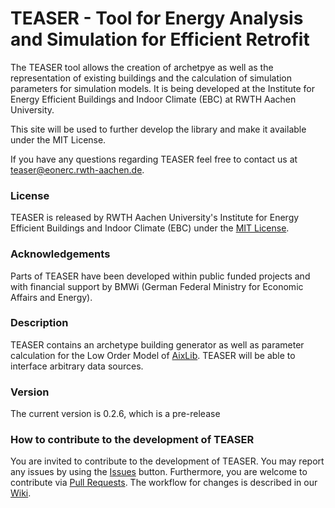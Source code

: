 # TEASER - Tool for Energy Analysis and Simulation for Efficient Retrofit

The TEASER tool allows the creation of archetpye as well as the representation of existing buildings and the calculation of simulation parameters for simulation models. 
It is being developed at the Institute for Energy Efficient Buildings and Indoor Climate (EBC) at RWTH Aachen University.

This site will be used to further develop the library and make it available under the MIT License.

If you have any questions regarding TEASER feel free to contact us at teaser@eonerc.rwth-aachen.de.

### License

TEASER is released by RWTH Aachen University's Institute for Energy Efficient Buildings and Indoor Climate (EBC) under the [MIT License](http://opensource.org/licenses/MIT).

### Acknowledgements

Parts of TEASER have been developed within public funded projects and with financial support by BMWi (German Federal Ministry for Economic Affairs and Energy).

### Description

TEASER contains an archetype building generator as well as parameter calculation for the Low Order Model of [AixLib](https://github.com/RWTH-EBC/AixLib). TEASER will be able to interface arbitrary data sources.

### Version

The current version is 0.2.6, which is a pre-release


### How to contribute to the development of TEASER
You are invited to contribute to the development of TEASER. 
You may report any issues by using the [Issues](https://github.com/RWTH-EBC/TEASER/issues) button.
Furthermore, you are welcome to contribute via [Pull Requests](https://github.com/RWTH-EBC/TEASER/pulls). The workflow for changes is described in our [Wiki](https://github.com/RWTH-EBC/TEASER/wiki).

